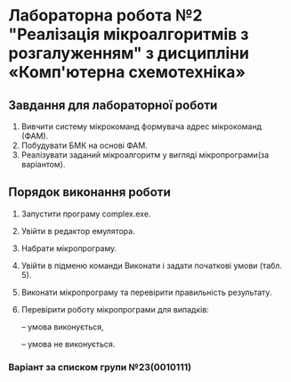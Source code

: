 # Лабораторна робота №2 "Реалізація мікроалгоритмів з розгалуженням" з дисципліни «Комп'ютерна схемотехніка»
## Завдання для лабораторної роботи
1.	Вивчити систему мікрокоманд формувача адрес мікрокоманд (ФАМ).
2.	Побудувати БМК на основі ФАМ.
3.	Реалізувати заданий мікроалгоритм у вигляді мікропрограми(за варіантом).
## Порядок виконання роботи
1.	Запустити програму complex.exe.
2.	Увійти в редактор емулятора.
3.	Набрати мікропрограму.
4.	Увійти в підменю команди Виконати і задати початкові умови  (табл. 5).
5.	Виконати мікропрограму та перевірити правильність результату.
6.	Перевірити роботу мікропрограми для випадків:

    – умова виконується,
  	
    – умова не виконується.

### Варіант за списком групи №23(0010111)
